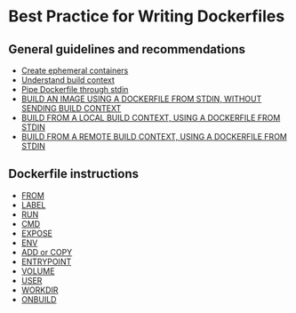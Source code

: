 # Best Practice for Writing Dockerfiles

## General guidelines and recommendations

- [Create ephemeral containers]()
- [Understand build context]()
- [Pipe Dockerfile through stdin]()
- [BUILD AN IMAGE USING A DOCKERFILE FROM STDIN, WITHOUT SENDING BUILD CONTEXT]()
- [BUILD FROM A LOCAL BUILD CONTEXT, USING A DOCKERFILE FROM STDIN]()
- [BUILD FROM A REMOTE BUILD CONTEXT, USING A DOCKERFILE FROM STDIN]()

## Dockerfile instructions

- [FROM](https://github.com/Rice-Ratthawan/Assignment-Translate-Dockerfile/blob/develop/FROM.md)
- [LABEL](https://github.com/Rice-Ratthawan/Assignment-Translate-Dockerfile/blob/develop/LABEL.md)
- [RUN](https://github.com/Rice-Ratthawan/Assignment-Translate-Dockerfile/blob/develop/RUN.md)
- [CMD](https://github.com/Rice-Ratthawan/Assignment-Translate-Dockerfile/blob/develop/CMD.md)
- [EXPOSE](https://github.com/Rice-Ratthawan/Assignment-Translate-Dockerfile/blob/develop/EXPOSE.md)
- [ENV](https://github.com/Rice-Ratthawan/Assignment-Translate-Dockerfile/blob/anthikaji/ENV.md)
- [ADD or COPY](https://github.com/Rice-Ratthawan/Assignment-Translate-Dockerfile/blob/anthikaji/ADD%20or%20COPY.md)
- [ENTRYPOINT](https://github.com/Rice-Ratthawan/Assignment-Translate-Dockerfile/blob/anthikaji/ENTRYPOINT.md)
- [VOLUME](https://github.com/Rice-Ratthawan/Assignment-Translate-Dockerfile/blob/anthikaji/VOLUME.md)
- [USER](https://github.com/Rice-Ratthawan/Assignment-Translate-Dockerfile/blob/anthikaji/USER.md)
- [WORKDIR](https://github.com/Rice-Ratthawan/Assignment-Translate-Dockerfile/blob/anthikaji/WORKDIR.md)
- [ONBUILD](https://github.com/Rice-Ratthawan/Assignment-Translate-Dockerfile/blob/anthikaji/ONBUILD.md)

